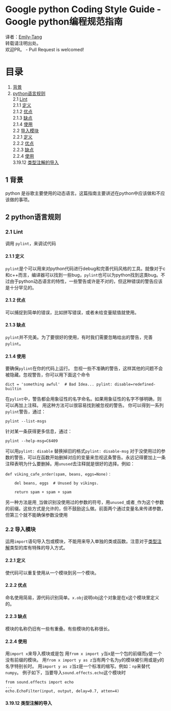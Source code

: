 # Google python Coding Style Guide - Google python编程规范指南
译者：[Emily-Tang](https://github.com/Emilylulu)<br>
转载请注明出处。<br>
欢迎PR。 - Pull Request is welcomed!<br>
# 目录
1. [背景](#1-背景)<br>
2. [python语言规则](#2-python语言规则)<br>
2.1 [Lint](#21-Lint)<br>
2.1.1 [定义](#211-定义)<br>
2.1.2 [优点](#212-优点)<br>
2.1.3 [缺点](#213-缺点)<br>
2.1.4 [使用](#214-使用)<br>
2.2 [导入模块](#22-导入模块)<br>
2.2.1 [定义](#221-定义)<br>
2.2.2 [优点](#222-优点)<br>
2.2.3 [缺点](#223-缺点)<br>
2.2.4 [使用](#224-使用)<br>
3.19.12 [类型注解的导入](#31912-类型注解的导入)<br>
## 1 背景
python 是谷歌主要使用的动态语言。这篇指南主要讲述在python中应该做和不应该做的事项。
## 2 python语言规则
### 2.1 Lint
调用 ``pylint``，来调试代码
#### 2.1.1 定义
``pylint``是个可以用来对python代码进行debug和完善代码风格的工具。就像对于c和c++而言，编译器可以找到一些bug，``pylint``也可以为python找到这类bug。不过由于python动态语言的特性，一些警告或许是不对的，但这种错误的警告应该是十分罕见的。
#### 2.1.2 优点
可以捕捉到简单的错误，比如拼写错误，或者未给变量赋值就使用。
#### 2.1.3 缺点
``pylint``并不完美。为了要很好的使用，有时我们需要忽略给出的警告，完善``pylint``。
#### 2.1.4 使用
要确保``pylint``在你的代码上运行。
忽视一些不准确的警告，这样其他的问题不会被隐藏。忽视警告，你可以用下面这个命令
```
dict = 'something awful'  # Bad Idea... pylint: disable=redefined-builtin
```
在``pylint``中，警告都会用象征性的名字命名。如果用象征性的名字不够明确，则可以再加上注释。
用这种方法可以很容易找到被忽视的警告。
你可以得到一系列``pylint``警告，通过：
```
pylint --list-msgs
```
针对某一条获得更多信息，通过：
```
pylint --help-msg=C6409
```
可以用``pylint: disable`` 替换掉旧的格式``pylint: disable-msg``
对于没使用过的参数的警告，可以在函数开始删掉对应的变量来忽视这条警告。永远记得要加上一条注释表明为什么要删掉。用``unused``去注释就是很好的选择。例如：
``` python3
def viking_cafe_order(spam, beans, eggs=None)：

    del beans, eggs  # Unused by vikings.
    
    return spam + spam + spam
```
另一种方法是用``_``当做识别没使用过的参数的符号，用``unused_``或者``_``作为这个参数的前缀。这些方式是允许的，但不鼓励这么做。前面两个通过变量名来传递参数，但第三个就不能确保参数没使用
### 2.2 导入模块
运用``import``语句导入包或模块，不能用来导入单独的类或函数。注意对于[类型注解](#31912-类型注解的导入)类型的库有特殊的导入方式。
#### 2.2.1 定义
使代码可以重复使用从一个模块到另一个模块。
#### 2.2.2 优点
命名使用简易，源代码识别简单。``x.obj``说明obj这个对象是在x这个模块里定义的。
#### 2.2.3 缺点
模块的名称仍旧有一些有重叠。有些模块的名称很长。
#### 2.2.4 使用
用``import x``来导入模块或是包
用``from x import y``当x是一个包的前缀而y是一个没有前缀的模块。
用``from x import y as z``当有两个名为y的模块被引用或是y的名字特别长时。
用``import y as z``当z是一个标准的缩写。例如：``np``来替代``numpy``。
例子如下，当要导入``sound.effects.echo``这个模块时
```python3
from sound.effects import echo
...
echo.EchoFilter(input, output, delay=0.7, atten=4)
```
#### 3.19.12 类型注解的导入
